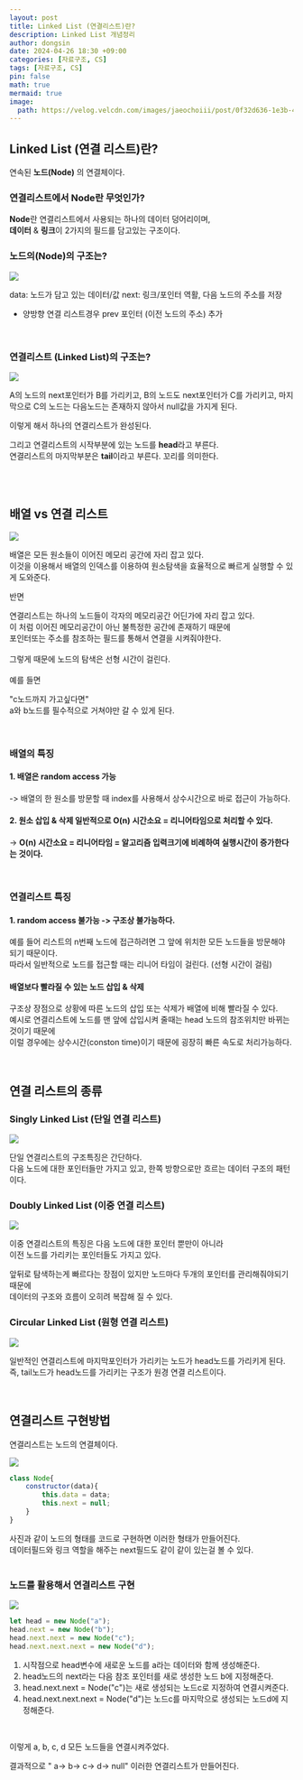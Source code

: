 ```yaml
---
layout: post
title: Linked List (연결리스트)란?
description: Linked List 개념정리
author: dongsin
date: 2024-04-26 18:30 +09:00
categories: [자료구조, CS]
tags: [자료구조, CS]
pin: false
math: true
mermaid: true
image:
  path: https://velog.velcdn.com/images/jaeochoiii/post/0f32d636-1e3b-4cd7-9ba5-84cf4e0479fa/image.png
---
```


## Linked List (연결 리스트)란?
연속된 **노드(Node)** 의 연결체이다.


### 연결리스트에서 Node란 무엇인가?

**Node**란 연결리스트에서 사용되는 하나의 데이터 덩어리이며, <br />
**데이터** & **링크**이 2가지의 필드를 담고있는 구조이다.


### 노드의(Node)의 구조는?
<img src="https://img1.daumcdn.net/thumb/R1280x0/?scode=mtistory2&fname=https%3A%2F%2Fblog.kakaocdn.net%2Fdn%2FurVGh%2FbtsGYL8vIlS%2FKPWKJJEnvpk5syFNGPwxF0%2Fimg.png"/>

data: 노드가 담고 있는 데이터/값
next: 링크/포인터 역활, 다음 노드의 주소를 저장
* 양방향 연결 리스트경우 prev 포인터 (이전 노드의 주소) 추가

<br />

### 연결리스트 (Linked List)의 구조는?
<img src="https://img1.daumcdn.net/thumb/R1280x0/?scode=mtistory2&fname=https%3A%2F%2Fblog.kakaocdn.net%2Fdn%2FbnEvmH%2FbtsGXZ7idpv%2F0AzDnjtxp5WQSTTPmpZNSk%2Fimg.png" />


A의 노드의 next포인터가 B를 가리키고,
B의 노드도 next포인터가 C를 가리키고,
마지막으로 C의 노드는 다음노드는 존재하지 않아서 null값을 가지게 된다.

이렇게 해서 하나의 연결리스트가 완성된다.

그리고 연결리스트의 시작부분에 있는 노드를 **head**라고 부른다.<br />
연결리스트의 마지막부분은 **tail**이라고 부른다. 꼬리를 의미한다.

<br />
<br />

## 배열 vs 연결 리스트
<img src="https://img1.daumcdn.net/thumb/R1280x0/?scode=mtistory2&fname=https%3A%2F%2Fblog.kakaocdn.net%2Fdn%2F8ARl4%2FbtsGYPQxtzi%2FhLbXxnbb7beiHSBFotLrn1%2Fimg.png" />

배열은 모든 원소들이 이어진 메모리 공간에 자리 잡고 있다. <br />
이것을 이용해서 배열의 인덱스를 이용하여 원소탐색을 효율적으로 빠르게 실행할 수 있게 도와준다.


반면 

연결리스트는 하나의 노드들이 각자의 메모리공간 어딘가에 자리 잡고 있다.<br />
이 처럼 이어진 메모리공간이 아닌 불특정한 공간에 존재하기 때문에<br />
포인터또는 주소를 참조하는 필드를 통해서 연결을 시켜줘야한다. <br />
<br />
그렇게 때문에 노드의 탐색은 선형 시간이 걸린다.
<br />
<br />
예를 들면<br />

"c노드까지 가고싶다면" <br />
a와 b노드를 필수적으로 거쳐야만 갈 수 있게 된다.

<br />

### 배열의 특징
#### 1. 배열은 random access 가능 <br />
-> 배열의 한 원소를 방문할 때 index를 사용해서 상수시간으로 바로 접근이 가능하다.
#### 2. 원소 삽입 & 삭제 일반적으로 O(n) 시간소요 = 리니어타임으로 처리할 수 있다. <br />
-> **O(n) 시간소요 = 리니어타임 = 알고리즘 입력크기에 비례하여 실행시간이 증가한다는 것이다.**

<br />

### 연결리스트 특징
#### 1. random access 불가능 -> 구조상 불가능하다. <br />
예를 들어 리스트의 n번째 노드에 접근하려면 그 앞에 위치한 모든 노드들을 방문해야 되기 때문이다.<br />
   따라서 일반적으로 노드를 접근할 때는 리니어 타임이 걸린다. (선형 시간이 걸림)

#### 배열보다 빨라질 수 있는 노드 삽입 & 삭제
구조상 장점으로 상황에 따른 노드의 삽입 또는 삭제가 배열에 비해 빨라질 수 있다. <br />
예시로 연결리스트에 노드를 맨 앞에 삽입시켜 줄때는 head 노드의 참조위치만 바뀌는 것이기 때문에 <br />
이럴 경우에는 상수시간(conston time)이기 때문에 굉장히 빠른 속도로 처리가능하다.



<br />

## 연결 리스트의 종류

### Singly Linked List (단일 연결 리스트)
<img src="https://img1.daumcdn.net/thumb/R1280x0/?scode=mtistory2&fname=https%3A%2F%2Fblog.kakaocdn.net%2Fdn%2FbWpZu1%2FbtsGZMFw1fO%2F1tCZl4DNZtarMo2vIAVCzK%2Fimg.png" />

단일 연결리스트의 구조특징은 간단하다. <br />
다음 노드에 대한 포인터들만 가지고 있고, 한쪽 방향으로만 흐르는 데이터 구조의 패턴이다.<br />

### Doubly Linked List (이중 연결 리스트)
<img src="https://img1.daumcdn.net/thumb/R1280x0/?scode=mtistory2&fname=https%3A%2F%2Fblog.kakaocdn.net%2Fdn%2Feot7nP%2FbtsGX0L5rRO%2FXxCi2FMFs09kShTdLngUxK%2Fimg.png" />

이중 연결리스트의 특징은 다음 노드에 대한 포인터 뿐만이 아니라 <br />
이전 노드를 가리키는 포인터들도 가지고 있다. <br />

앞뒤로 탐색하는게 빠르다는 장점이 있지만 노드마다 두개의 포인터를 관리해줘야되기 때문에 <br />
데이터의 구조와 흐름이 오히려 복잡해 질 수 있다.

### Circular Linked List (원형 연결 리스트)
<img src="https://img1.daumcdn.net/thumb/R1280x0/?scode=mtistory2&fname=https%3A%2F%2Fblog.kakaocdn.net%2Fdn%2Fb2sng3%2FbtsGZXGNJPn%2Fm6KD8oRCeZfkVGXToeubJ0%2Fimg.png" />

일반적인 연결리스트에 마지막포인터가 가리키는 노드가 head노드를 가리키게 된다. <br />
즉, tail노드가 head노드를 가리키는 구조가 원경 연결 리스트이다.


<br />

## 연결리스트 구현방법
연결리스트는 노드의 연결체이다.

<img src="https://img1.daumcdn.net/thumb/R1280x0/?scode=mtistory2&fname=https%3A%2F%2Fblog.kakaocdn.net%2Fdn%2FurVGh%2FbtsGYL8vIlS%2FKPWKJJEnvpk5syFNGPwxF0%2Fimg.png" />

```js
class Node{
    constructor(data){
        this.data = data;
        this.next = null;
    }
}
```

사진과 같이 노드의 형태를 코드로 구현하면 이러한 형태가 만들어진다. <br />
데이터필드와 링크 역할을 해주는 next필드도 같이 같이 있는걸 볼 수 있다. <br />
<br />

### 노드를 활용해서 연결리스트 구현
<img src="https://img1.daumcdn.net/thumb/R1280x0/?scode=mtistory2&fname=https%3A%2F%2Fblog.kakaocdn.net%2Fdn%2FILBw4%2FbtsGYfbit8F%2FKKLhxCqwL6E6mjP8OKkzq1%2Fimg.png" />

```js
let head = new Node("a");
head.next = new Node("b");
head.next.next = new Node("c");
head.next.next.next = new Node("d");
```
1. 시작점으로 head변수에 새로운 노드를 a라는 데이터와 함께 생성해준다.<br />
2. head노드의 next라는 다음 참조 포인터를 새로 생성한 노드 b에 지정해준다.
3. head.next.next = Node("c")는 새로 생성되는 노드c로 지정하여 연결시켜준다. <br />
4. head.next.next.next = Node("d")는 노드c를 마지막으로 생성되는 노드d에 지정해준다.
<br />

이렇게 a, b, c, d 모든 노드들을 연결시켜주었다.



결과적으로 " a-> b-> c-> d-> null" 이러한 연결리스트가 만들어진다.